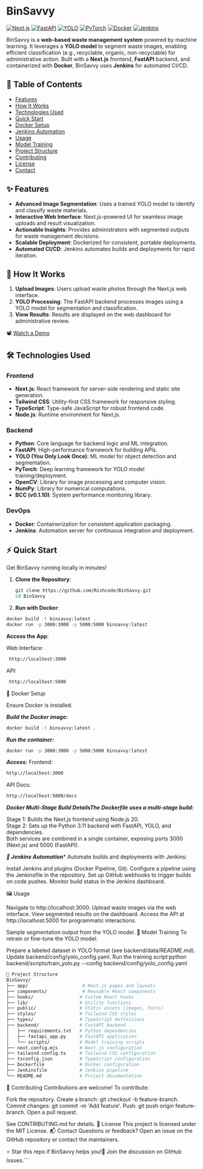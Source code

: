 # BinSavvy

[![Next.js](https://img.shields.io/badge/Next.js-14.2.3-black)](https://nextjs.org/)
[![FastAPI](https://img.shields.io/badge/FastAPI-0.111.0-009688)](https://fastapi.tiangolo.com/)
[![YOLO](https://img.shields.io/badge/YOLO-v8-blueviolet)](https://ultralytics.com/yolo)
[![PyTorch](https://img.shields.io/badge/PyTorch-2.3.0-orange)](https://pytorch.org/)
[![Docker](https://img.shields.io/badge/Docker-Enabled-blue)](https://www.docker.com/)
[![Jenkins](https://img.shields.io/badge/Jenkins-CI%2FCD-orange)](https://www.jenkins.io/)

BinSavvy is a **web-based waste management system** powered by machine learning. It leverages a **YOLO model** to segment waste images, enabling efficient classification (e.g., recyclable, organic, non-recyclable) for administrative action. Built with a **Next.js** frontend, **FastAPI** backend, and containerized with **Docker**, BinSavvy uses **Jenkins** for automated CI/CD.

## 📖 Table of Contents

- [Features](#-features)
- [How It Works](#-how-it-works)
- [Technologies Used](#️-technologies-used)
- [Quick Start](#-quick-start)
- [Docker Setup](#-docker-setup)
- [Jenkins Automation](#-jenkins-automation)
- [Usage](#️-usage)
- [Model Training](#-model-training)
- [Project Structure](#-project-structure)
- [Contributing](#-contributing)
- [License](#-license)
- [Contact](#-contact)

## ✨ Features

- **Advanced Image Segmentation**: Uses a trained YOLO model to identify and classify waste materials.
- **Interactive Web Interface**: Next.js-powered UI for seamless image uploads and result visualization.
- **Actionable Insights**: Provides administrators with segmented outputs for waste management decisions.
- **Scalable Deployment**: Dockerized for consistent, portable deployments.
- **Automated CI/CD**: Jenkins automates builds and deployments for rapid iteration.


## 🚀 How It Works

1. **Upload Images**: Users upload waste photos through the Next.js web interface.
2. **YOLO Processing**: The FastAPI backend processes images using a YOLO model for segmentation and classification.
3. **View Results**: Results are displayed on the web dashboard for administrative review.

📽️ [Watch a Demo](https://via.placeholder.com/600x300.png?text=Demo+Video)

## 🛠️ Technologies Used

### Frontend
- **Next.js**: React framework for server-side rendering and static site generation.
- **Tailwind CSS**: Utility-first CSS framework for responsive styling.
- **TypeScript**: Type-safe JavaScript for robust frontend code.
- **Node.js**: Runtime environment for Next.js.

### Backend
- **Python**: Core language for backend logic and ML integration.
- **FastAPI**: High-performance framework for building APIs.
- **YOLO (You Only Look Once)**: ML model for object detection and segmentation.
- **PyTorch**: Deep learning framework for YOLO model training/deployment.
- **OpenCV**: Library for image processing and computer vision.
- **NumPy**: Library for numerical computations.
- **BCC (v0.1.10)**: System performance monitoring library.

### DevOps
- **Docker**: Containerization for consistent application packaging.
- **Jenkins**: Automation server for continuous integration and deployment.

## ⚡ Quick Start

Get BinSavvy running locally in minutes!

1. **Clone the Repository**:
   ```bash
   git clone https://github.com/Rishcode/BinSavvy.git
   cd BinSavvy


2. **Run with Docker**:
```bash
docker build -t binsavvy:latest .
docker run -p 3000:3000 -p 5000:5000 binsavvy:latest
```

**Access the App**:

Web Interface:
```bash
 http://localhost:3000
```
API:
```bash
 http://localhost:5000
```




🐳 Docker Setup

Ensure Docker is installed.

***Build the Docker image:***
```bash
docker build -t binsavvy:latest .
```


***Run the container:***
```bash
docker run -p 3000:3000 -p 5000:5000 binsavvy:latest
```

***Access:***
Frontend:
```bash
http://localhost:3000
```
API Docs:
```bash
http://localhost:5000/docs
```



***Docker Multi-Stage Build DetailsThe Dockerfile uses a multi-stage build:***

Stage 1: Builds the Next.js frontend using Node.js 20.  
Stage 2: Sets up the Python 3.11 backend with FastAPI, YOLO, and dependencies.  
Both services are combined in a single container, exposing ports 3000 (Next.js) and 5000 (FastAPI).


***🔄 Jenkins Automation****
Automate builds and deployments with Jenkins:

Install Jenkins and plugins (Docker Pipeline, Git).
Configure a pipeline using the Jenkinsfile in the repository.
Set up GitHub webhooks to trigger builds on code pushes.
Monitor build status in the Jenkins dashboard.

🖼️ Usage

Navigate to http://localhost:3000.
Upload waste images via the web interface.
View segmented results on the dashboard.
Access the API at http://localhost:5000 for programmatic interactions.

Sample segmentation output from the YOLO model.
🧠 Model Training
To retrain or fine-tune the YOLO model:

Prepare a labeled dataset in YOLO format (see backend/data/README.md).
Update backend/config/yolo_config.yaml.
Run the training script:python backend/scripts/train_yolo.py --config backend/config/yolo_config.yaml


```bash
📂 Project Structure
BinSavvy/
├── app/                    # Next.js pages and layouts
├── components/             # Reusable React components
├── hooks/                 # Custom React hooks
├── lib/                   # Utility functions
├── public/                # Static assets (images, fonts)
├── styles/                # Tailwind CSS styles
├── types/                 # TypeScript definitions
├── backend/               # FastAPI backend
│   ├── requirements.txt   # Python dependencies
│   ├── fastapi_app.py     # FastAPI application
│   └── scripts/           # Model training scripts
├── next.config.mjs        # Next.js configuration
├── tailwind.config.ts     # Tailwind CSS configuration
├── tsconfig.json          # TypeScript configuration
├── Dockerfile             # Docker configuration
├── Jenkinsfile            # Jenkins pipeline
└── README.md              # Project documentation
```
🤝 Contributing
Contributions are welcome! To contribute:

Fork the repository.
Create a branch: git checkout -b feature-branch.
Commit changes: git commit -m 'Add feature'.
Push: git push origin feature-branch.
Open a pull request.

See CONTRIBUTING.md for details.
📜 License
This project is licensed under the MIT License.
📬 Contact
Questions or feedback? Open an issue on the GitHub repository or contact the maintainers.

⭐ Star this repo if BinSavvy helps you!💬 Join the discussion on GitHub Issues.```
